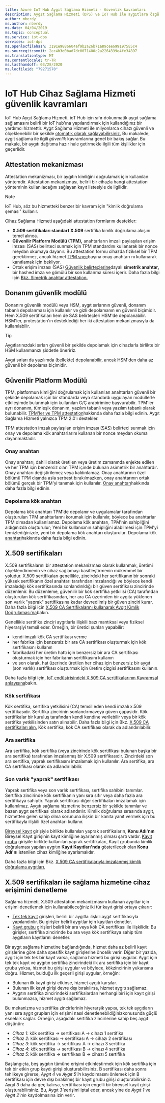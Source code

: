 ```yaml
---
title: Azure IoT Hub Aygıt Sağlama Hizmeti - Güvenlik kavramları
description: Aygıt Sağlama Hizmeti (DPS) ve IoT Hub ile aygıtlara özgü güvenlik sağlama kavramlarını açıklar
author: nberdy
ms.author: nberdy
ms.date: 04/04/2019
ms.topic: conceptual
ms.service: iot-dps
services: iot-dps
ms.openlocfilehash: 3191e9886604af9b2a26b71a89cee699197585c4
ms.sourcegitcommit: 2ec4b3d0bad7dc0071400c2a2264399e4fe34897
ms.translationtype: MT
ms.contentlocale: tr-TR
ms.lasthandoff: 03/28/2020
ms.locfileid: "79271570"
---
```

# <a name="iot-hub-device-provisioning-service-security-concepts"></a>IoT Hub Cihaz Sağlama Hizmeti güvenlik kavramları 

IoT Hub Aygıt Sağlama Hizmeti, ioT Hub için sıfır dokunmatik aygıt sağlama sağlamasını belirli bir IoT hub'ına yapılandırmak için kullandığınız bir yardımcı hizmettir. Aygıt Sağlama Hizmeti ile milyonlarca cihazı güvenli ve ölçeklenebilir bir şekilde [otomatik olarak sağlayabilirsiniz.](concepts-auto-provisioning.md) Bu makalede, aygıt sağlama ile ilgili *güvenlik* kavramlarına genel bir bakış sağlar. Bu makale, bir aygıtı dağıtıma hazır hale getirmekle ilgili tüm kişilikler için geçerlidir.

## <a name="attestation-mechanism"></a>Attestation mekanizması

Attestation mekanizması, bir aygıtın kimliğini doğrulamak için kullanılan yöntemdir. Attestation mekanizması, belirli bir cihazla hangi attestation yönteminin kullanılacağını sağlayan kayıt listesiyle de ilgilidir.

> [!NOTE]
> IoT Hub, söz bu hizmetteki benzer bir kavram için "kimlik doğrulama şeması" kullanır.

Cihaz Sağlama Hizmeti aşağıdaki attestation formlarını destekler:
* **X.509 sertifikaları standart X.509** sertifika kimlik doğrulama akışını temel alınca.
* **Güvenilir Platform Modülü (TPM),** anahtarların imzalı paylaşılan erişim imzası (SAS) belirteci sunmak için TPM standardını kullanarak bir nonce meydan okumaya dayanır. Bu attestation formu cihazda fiziksel bir TPM gerektirmez, ancak hizmet [TPM spec](https://trustedcomputinggroup.org/work-groups/trusted-platform-module/)başına onay anahtarı nı kullanarak kanıtlamak için bekliyor.
* Ortak erişim imzası (SAS) [Güvenlik belirteçlerine](../iot-hub/iot-hub-devguide-security.md#security-tokens)dayalı **simetrik anahtar,** bir hashed imza ve gömülü bir son kullanma süresi içerir. Daha fazla bilgi için [Bkz. Simetrik anahtar attestation.](concepts-symmetric-key-attestation.md)


## <a name="hardware-security-module"></a>Donanım güvenlik modülü

Donanım güvenlik modülü veya HSM, aygıt sırlarının güvenli, donanım tabanlı depolanması için kullanılır ve gizli depolamanın en güvenli biçimidir. Hem X.509 sertifikaları hem de SAS belirteçleri HSM'de depolanabilir. HSM'ler, protestation'ın desteklediği her iki attestation mekanizmasıyla da kullanılabilir.

> [!TIP]
> Aygıtlarınızdaki sırları güvenli bir şekilde depolamak için cihazlarla birlikte bir HSM kullanmanızı şiddetle öneririz.

Aygıt sırları da yazılımda (bellekte) depolanabilir, ancak HSM'den daha az güvenli bir depolama biçimidir.

## <a name="trusted-platform-module"></a>Güvenilir Platform Modülü

TPM, platformun kimliğini doğrulamak için kullanılan anahtarları güvenli bir şekilde depolamak için bir standarda veya standardı uygulayan modüllerle etkileşimde bulunmak için kullanılan G/Ç arabirimine başvurabilir. TPM'ler ayrı donanım, tümleşik donanım, yazılım tabanlı veya yazılım tabanlı olarak bulunabilir. [TPM'ler ve TPM attestation](/windows-server/identity/ad-ds/manage/component-updates/tpm-key-attestation)hakkında daha fazla bilgi edinin. Aygıt Sağlama Hizmeti yalnızca TPM 2.0'ı destekler.

TPM attestation imzalı paylaşılan erişim imzası (SAS) belirteci sunmak için onay ve depolama kök anahtarlarını kullanan bir nonce meydan okuma dayanmaktadır.

### <a name="endorsement-key"></a>Onay anahtarı

Onay anahtarı, dahili olarak üretilen veya üretim zamanında enjekte edilen ve her TPM için benzersiz olan TPM içinde bulunan asimetrik bir anahtardır. Onay anahtarı değiştirilemez veya kaldırılamaz. Onay anahtarının özel bölümü TPM dışında asla serbest bırakılmazken, onay anahtarının ortak bölümü gerçek bir TPM'yi tanımak için kullanılır. [Onay anahtarı](https://technet.microsoft.com/library/cc770443(v=ws.11).aspx)hakkında daha fazla bilgi edinin.

### <a name="storage-root-key"></a>Depolama kök anahtarı

Depolama kök anahtarı TPM'de depolanır ve uygulamalar tarafından oluşturulan TPM anahtarlarını korumak için kullanılır, böylece bu anahtarlar TPM olmadan kullanılamaz. Depolama kök anahtarı, TPM'nin sahipliğini aldığınızda oluşturulur; Yeni bir kullanıcının sahipliğini alabilmesi için TPM'yi temizlediğinizde, yeni bir depolama kök anahtarı oluşturulur. Depolama kök [anahtarı](https://technet.microsoft.com/library/cc753560(v=ws.11).aspx)hakkında daha fazla bilgi edinin.

## <a name="x509-certificates"></a>X.509 sertifikaları

X.509 sertifikalarını bir attestation mekanizması olarak kullanmak, üretimi ölçeklendirmenin ve cihaz sağlamayı basitleştirmenin mükemmel bir yoludur. X.509 sertifikaları genellikle, zincirdeki her sertifikanın bir sonraki yüksek sertifikanın özel anahtarı tarafından imzalandığı ve böylece kendi imzaladığı kök sertifikasında sonlandırıldığı bir güven sertifikası zincirinde düzenlenir. Bu düzenleme, güvenilir bir kök sertifika yetkilisi (CA) tarafından oluşturulan kök sertifikasından, her ara CA üzerinden bir aygıta yüklenen son varlık "yaprak" sertifikasına kadar devredilmiş bir güven zinciri kurar. Daha fazla bilgi için [X.509 CA Sertifikalarını kullanarak Aygıt Kimlik Doğrulaması'na](/azure/iot-hub/iot-hub-x509ca-overview)bakın. 

Genellikle sertifika zinciri aygıtlarla ilişkili bazı mantıksal veya fiziksel hiyerarşiyi temsil eder. Örneğin, bir üretici şunları yapabilir:
- kendi imzalı kök CA sertifikası verme
- her fabrika için benzersiz bir ara CA sertifikası oluşturmak için kök sertifikasını kullanın
- fabrikadaki her üretim hattı için benzersiz bir ara CA sertifikası oluşturmak için her fabrikanın sertifikasını kullanın
- ve son olarak, hat üzerinde üretilen her cihaz için benzersiz bir aygıt (son varlık) sertifikası oluşturmak için üretim çizgisi sertifikasını kullanın. 

Daha fazla bilgi için, [IoT endüstrisindeki X.509 CA sertifikalarının Kavramsal anlayışına](/azure/iot-hub/iot-hub-x509ca-concept)bakın. 

### <a name="root-certificate"></a>Kök sertifikası

Kök sertifika, sertifika yetkilisini (CA) temsil eden kendi imzalı x.509 sertifikasıdır. Sertifika zincirinin sonlandırmaveya güven çapasidir. Kök sertifikalar bir kuruluş tarafından kendi kendine verilebilir veya bir kök sertifika yetkilisinden satın alınabilir. Daha fazla bilgi için Bkz. [X.509 CA sertifikaları alın.](/azure/iot-hub/iot-hub-security-x509-get-started#get-x509-ca-certificates) Kök sertifika, kök CA sertifikası olarak da adlandırılabilir.

### <a name="intermediate-certificate"></a>Ara sertifika

Ara sertifika, kök sertifika (veya zincirinde kök sertifikası bulunan başka bir ara sertifika) tarafından imzalanmış bir X.509 sertifikasıdır. Zincirdeki son ara sertifika, yaprak sertifikasını imzalamak için kullanılır. Ara sertifika, ara CA sertifikası olarak da adlandırılabilir.

### <a name="end-entity-leaf-certificate"></a>Son varlık "yaprak" sertifikası

Yaprak sertifika veya son varlık sertifikası, sertifika sahibini tanımlar. Sertifika zincirinde kök sertifikanın yanı sıra sıfır veya daha fazla ara sertifikaya sahiptir. Yaprak sertifikası diğer sertifikaları imzalamak için kullanılmaz. Aygıtı sağlama hizmetine benzersiz bir şekilde tanımlar ve bazen aygıt sertifikası olarak adlandırılır. Kimlik doğrulama sırasında aygıt, hizmetten gelen sahip olma sorununa ilişkin bir kanıta yanıt vermek için bu sertifikayla ilişkili özel anahtarı kullanır.

[Bireysel kayıt](./concepts-service.md#individual-enrollment) girişiyle birlikte kullanılan yaprak sertifikaların, **Konu Adı'nın** Bireysel Kayıt girişinin kayıt kimliğine ayarlanmış olması şartı vardır. [Kayıt grubu](./concepts-service.md#enrollment-group) girişiile birlikte kullanılan yaprak sertifikaları, Kayıt grubunda kimlik doğrulaması yapılan aygıtın **Kayıt Kayıtları'nda** gösterilecek olan **Konu Adı'nı** istenilen cihaz kimliğine ayarlamalıdır.

Daha fazla bilgi için Bkz. [X.509 CA sertifikalarıyla imzalanmış kimlik doğrulama aygıtları.](/azure/iot-hub/iot-hub-x509ca-overview#authenticating-devices-signed-with-x509-ca-certificates)

## <a name="controlling-device-access-to-the-provisioning-service-with-x509-certificates"></a>X.509 sertifikaları ile sağlama hizmetine cihaz erişimini denetleme

Sağlama hizmeti, X.509 attestation mekanizmasını kullanan aygıtlar için erişimi denetlemek için kullanabileceğiniz iki tür kayıt girişi ortaya çıkarır:  

- [Tek tek kayıt](./concepts-service.md#individual-enrollment) girişleri, belirli bir aygıtla ilişkili aygıt sertifikasıyla yapılandırılır. Bu girişler belirli aygıtlar için kayıtları denetler.
- [Kayıt grubu](./concepts-service.md#enrollment-group) girişleri belirli bir ara veya kök CA sertifikası ile ilişkilidir. Bu girişler, sertifika zincirinde bu ara veya kök sertifikaya sahip tüm aygıtların kayıtlarını denetler. 

Bir aygıt sağlama hizmetine bağlandığında, hizmet daha az belirli kayıt girişlerine göre daha spesifik kayıt girişlerine öncelik verir. Diğer bir yazıda, aygıt için tek tek bir kayıt varsa, sağlama hizmeti bu girişi uygular. Aygıt için tek tek kayıt ve aygıtın sertifika zincirindeki ilk ara sertifika için bir kayıt grubu yoksa, hizmet bu girişi uygular ve böylece, kökzincirinin yukarısına doğru. Hizmet, bulduğu ilk geçerli girişi uygular, örneğin:

- Bulunan ilk kayıt girişi etkinse, hizmet aygıtı karşılar.
- Bulunan ilk kayıt girişi devre dışı bırakılırsa, hizmet aygıtı sağlamaz.  
- Aygıtın sertifika zincirindeki sertifikalardan herhangi biri için kayıt girişi bulunmazsa, hizmet aygıtı sağlamaz. 

Bu mekanizma ve sertifika zincirlerinin hiyerarşik yapısı, tek tek aygıtların yanı sıra aygıt grupları için erişimi nasıl denetlenebildiğinizkonusunda güçlü esneklik sağlar. Örneğin, aşağıdaki sertifika zincirlerine sahip beş aygıt düşünün: 

- *Cihaz 1*: kök sertifika -> sertifikası A -> cihazı 1 sertifika
- *Cihaz 2*: kök sertifikası -> sertifikası A -> cihazı 2 sertifikası
- *Cihaz 3*: kök sertifika -> sertifikası A -> cihazı 3 sertifika
- *Cihaz 4*: kök sertifika -> sertifikası B -> cihazı 4 sertifika
- *Cihaz 5*: kök sertifika -> sertifikası B -> cihazı 5 sertifika

Başlangıçta, beş aygıtın tümüne erişimi etkinleştirmek için kök sertifika için tek bir etkin grup kaydı girişi oluşturabilirsiniz. B sertifikası daha sonra tehlikeye girerse, *Aygıt 4* ve *Aygıt 5'in* kaydolmasını önlemek için B sertifikası için devre dışı bırakılmış bir kayıt grubu girişi oluşturabilirsiniz. Aygıt *3* daha da geç kalırsa, sertifikası için engelli bir bireysel kayıt girişi oluşturabilirsiniz. Bu, Aygıt *3'e*erişimi iptal eder, ancak yine de *Aygıt 1* ve *Aygıt 2'nin* kaydolmasına izin verir.